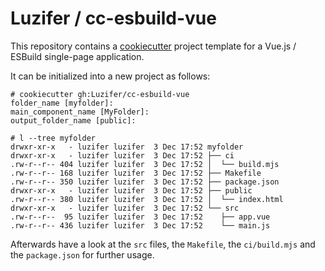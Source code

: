 # Luzifer / cc-esbuild-vue

This repository contains a [cookiecutter](https://github.com/cookiecutter/cookiecutter) project template for a Vue.js / ESBuild single-page application.

It can be initialized into a new project as follows:

```console
# cookiecutter gh:Luzifer/cc-esbuild-vue
folder_name [myfolder]:
main_component_name [MyFolder]:
output_folder_name [public]:

# l --tree myfolder
drwxr-xr-x   - luzifer luzifer  3 Dec 17:52 myfolder
drwxr-xr-x   - luzifer luzifer  3 Dec 17:52 ├── ci
.rw-r--r-- 404 luzifer luzifer  3 Dec 17:52 │  └── build.mjs
.rw-r--r-- 168 luzifer luzifer  3 Dec 17:52 ├── Makefile
.rw-r--r-- 350 luzifer luzifer  3 Dec 17:52 ├── package.json
drwxr-xr-x   - luzifer luzifer  3 Dec 17:52 ├── public
.rw-r--r-- 380 luzifer luzifer  3 Dec 17:52 │  └── index.html
drwxr-xr-x   - luzifer luzifer  3 Dec 17:52 └── src
.rw-r--r--  95 luzifer luzifer  3 Dec 17:52    ├── app.vue
.rw-r--r-- 436 luzifer luzifer  3 Dec 17:52    └── main.js
```

Afterwards have a look at the `src` files, the `Makefile`, the `ci/build.mjs` and the `package.json` for further usage.
